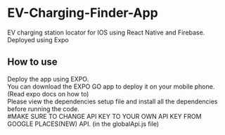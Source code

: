 # EV-Charging-Finder-App

EV charging station locator for IOS using React Native and Firebase.  
Deployed using Expo

## How to use
Deploy the app using EXPO.  
You can download the EXPO GO app to deploy it on your mobile phone. (Read expo docs on how to)  
Please view the dependencies setup file and install all the dependencies before running the code.  
#MAKE SURE TO CHANGE API KEY TO YOUR OWN API KEY FROM GOOGLE PLACES(NEW) API. (in the globalApi.js file)

